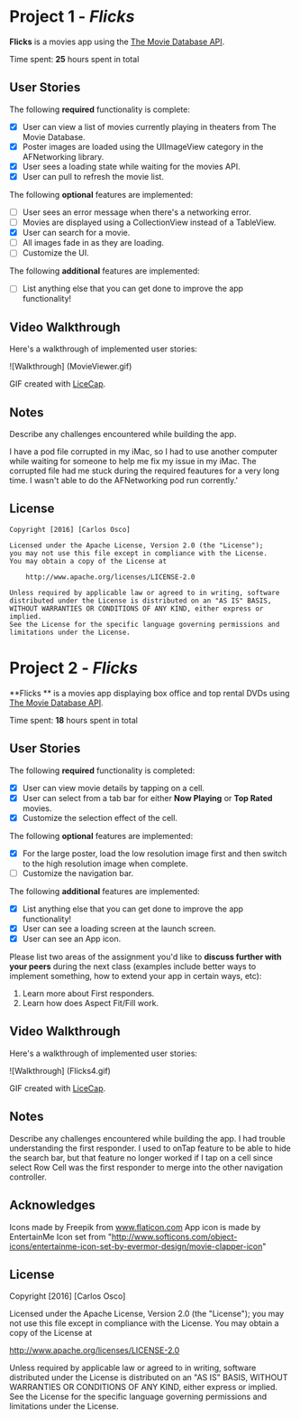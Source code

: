 # Project 1 - *Flicks*

**Flicks** is a movies app using the [The Movie Database API](http://docs.themoviedb.apiary.io/#).

Time spent: **25** hours spent in total

## User Stories

The following **required** functionality is complete:

- [x] User can view a list of movies currently playing in theaters from The Movie Database.
- [x] Poster images are loaded using the UIImageView category in the AFNetworking library.
- [x] User sees a loading state while waiting for the movies API.
- [x] User can pull to refresh the movie list.

The following **optional** features are implemented:

- [ ] User sees an error message when there's a networking error.
- [ ] Movies are displayed using a CollectionView instead of a TableView.
- [x] User can search for a movie.
- [ ] All images fade in as they are loading.
- [ ] Customize the UI.

The following **additional** features are implemented:

- [ ] List anything else that you can get done to improve the app functionality!

## Video Walkthrough 

Here's a walkthrough of implemented user stories:

![Walkthrough] (MovieViewer.gif)

GIF created with [LiceCap](http://www.cockos.com/licecap/).

## Notes

Describe any challenges encountered while building the app.

I have a pod file corrupted in my iMac, so I had to use another computer while waiting for someone to help me fix my issue in my iMac. The corrupted file had me stuck during the required feautures for a very long time. I wasn't able to do the AFNetworking pod run corrently.'

## License

    Copyright [2016] [Carlos Osco]

    Licensed under the Apache License, Version 2.0 (the "License");
    you may not use this file except in compliance with the License.
    You may obtain a copy of the License at

        http://www.apache.org/licenses/LICENSE-2.0

    Unless required by applicable law or agreed to in writing, software
    distributed under the License is distributed on an "AS IS" BASIS,
    WITHOUT WARRANTIES OR CONDITIONS OF ANY KIND, either express or implied.
    See the License for the specific language governing permissions and
    limitations under the License.



# Project 2 - *Flicks*

**Flicks ** is a movies app displaying box office and top rental DVDs using [The Movie Database API](http://docs.themoviedb.apiary.io/#).

Time spent: **18** hours spent in total

## User Stories

The following **required** functionality is completed:

- [x] User can view movie details by tapping on a cell.
- [x] User can select from a tab bar for either **Now Playing** or **Top Rated** movies.
- [x] Customize the selection effect of the cell.

The following **optional** features are implemented:

- [x] For the large poster, load the low resolution image first and then switch to the high resolution image when complete.
- [ ] Customize the navigation bar.

The following **additional** features are implemented:

- [x] List anything else that you can get done to improve the app functionality!
- [x] User can see a loading screen at the launch screen.
- [x] User can see an App icon.

Please list two areas of the assignment you'd like to **discuss further with your peers** during the next class (examples include better ways to implement something, how to extend your app in certain ways, etc):

1. Learn more about First responders.
2. Learn how does Aspect Fit/Fill work.

## Video Walkthrough 

Here's a walkthrough of implemented user stories:

![Walkthrough] (Flicks4.gif)

GIF created with [LiceCap](http://www.cockos.com/licecap/).

## Notes

Describe any challenges encountered while building the app.
I had trouble understanding the first responder. I used to onTap feature to be able to hide the search bar, but that feature no longer worked if I tap on a cell since select Row Cell was the first responder to merge into the other navigation controller.


## Acknowledges

Icons made by Freepik from www.flaticon.com
App icon is made by EntertainMe Icon set from "http://www.softicons.com/object-icons/entertainme-icon-set-by-evermor-design/movie-clapper-icon"

## License

Copyright [2016] [Carlos Osco]

Licensed under the Apache License, Version 2.0 (the "License");
you may not use this file except in compliance with the License.
You may obtain a copy of the License at

http://www.apache.org/licenses/LICENSE-2.0

Unless required by applicable law or agreed to in writing, software
distributed under the License is distributed on an "AS IS" BASIS,
WITHOUT WARRANTIES OR CONDITIONS OF ANY KIND, either express or implied.
See the License for the specific language governing permissions and
limitations under the License.
